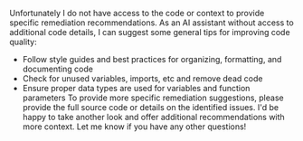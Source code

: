 Unfortunately I do not have access to the code or context to provide specific remediation recommendations. As an AI assistant without access to additional code details, I can suggest some general tips for improving code quality:
- Follow style guides and best practices for organizing, formatting, and documenting code
- Check for unused variables, imports, etc and remove dead code
- Ensure proper data types are used for variables and function parameters
To provide more specific remediation suggestions, please provide the full source code or details on the identified issues. I'd be happy to take another look and offer additional recommendations with more context. Let me know if you have any other questions!